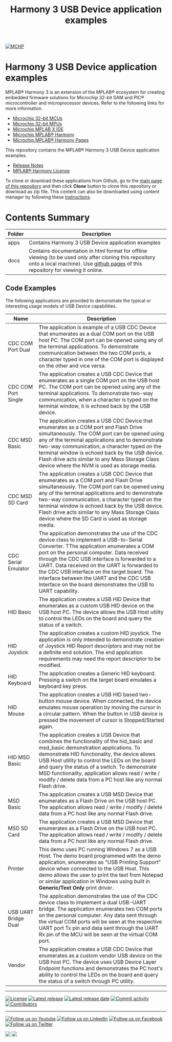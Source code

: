 ﻿---
title: Harmony 3 USB Device application examples
nav_order: 1
has_children: true
has_toc: false
---
[![MCHP](https://www.microchip.com/ResourcePackages/Microchip/assets/dist/images/logo.png)](https://www.microchip.com)

# Harmony 3 USB Device application examples

MPLAB® Harmony 3 is an extension of the MPLAB® ecosystem for creating embedded firmware solutions for Microchip 32-bit SAM and PIC® microcontroller and microprocessor devices.  Refer to the following links for more information.

- [Microchip 32-bit MCUs](https://www.microchip.com/design-centers/32-bit)
- [Microchip 32-bit MPUs](https://www.microchip.com/design-centers/32-bit-mpus)
- [Microchip MPLAB X IDE](https://www.microchip.com/mplab/mplab-x-ide)
- [Microchip MPLAB® Harmony](https://www.microchip.com/mplab/mplab-harmony)
- [Microchip MPLAB® Harmony Pages](https://microchip-mplab-harmony.github.io/)

This repository contains the MPLAB® Harmony 3 USB Device application examples.

- [Release Notes](release_notes.md)
- [MPLAB® Harmony License](mplab_harmony_license.md)

To clone or download these applications from Github, go to the [main page of this repository](https://github.com/Microchip-MPLAB-Harmony/usb_apps_device) and then click **Clone** button to clone this repository or download as zip file.
This content can also be downloaded using content manager by following these [instructions](https://github.com/Microchip-MPLAB-Harmony/contentmanager/wiki).

# Contents Summary

| Folder     | Description                                               |
| ---        | ---                                                       |
| apps       | Contains Harmony 3 USB Device application examples |
| docs       | Contains documentation in html format for offline viewing (to be used only after cloning this repository onto a local machine). Use [github pages](https://microchip-mplab-harmony.github.io/usb_apps_device/) of this repository for viewing it online. |

## Code Examples

The following applications are provided to demonstrate the typical or interesting usage models of USB Device capabilities.

| Name                  | Description                   |
| --------------------- | ----------------------------- |
| CDC COM Port Dual     | The application is example of a USB CDC Device that enumerates as a dual COM port on the USB host PC. The COM port can be opened using any of the terminal applications. To demonstrate communication between the two COM ports, a character typed in one of the COM port is displayed on the other and vice versa. |
| CDC COM Port Single   | The application creates a USB CDC Device that enumerates as a single COM port on the USB host PC. The COM port can be opened using any of the terminal applications. To demonstrate two-way communication, when a character is typed on the terminal window, it is echoed back by the USB device. |
| CDC MSD Basic         | The application creates a USB CDC Device that enumerates as a COM port and Flash Drive simultaneously. The COM port can be opened using any of the terminal applications and to demonstrate two-way communication, a character typed on the terminal window is echoed back by the USB device. Flash drive acts similar to any Mass Storage Class device where the NVM is used as storage media. |
| CDC MSD SD Card       | The application creates a USB CDC Device that enumerates as a COM port and Flash Drive simultaneously. The COM port can be opened using any of the terminal applications and to demonstrate two-way communication, a character typed on the terminal window is echoed back by the USB device. Flash drive acts similar to any Mass Storage Class device where the SD Card is used as storage media. |
| CDC Serial Emulator   | The application demonstrates the use of the CDC device class to implement a USB-to-Serial Converter. TThe application enumerates a COM port on the personal computer. Data received through the CDC USB interface is forwarded to a UART. Data received on the UART is forwarded to the CDC USB interface on the target board. The interface between the UART and the CDC USB Interface on the board demonstrates the USB to UART capability. |
| HID Basic             | The application creates a USB HID Device that enumerates as a custom USB HID device on the USB host PC. The device allows the USB Host utility to control the LEDs on the board and query the status of a switch. |
| HID Joystick          | The application creates a custom HID joystick. The application is only intended to demonstrate creation of Joystick HID Report descriptors and may not be a definite end solution. The end application requirements may need the report descriptor to be modified. |
| HID Keyboard          | The application creates a Generic HID keyboard. Pressing a switch on the target board emulates a keyboard key press. |
| HID Mouse             | The application creates a USB HID based two-button mouse device. When connected, the device emulates mouse operation by moving the cursor in a circular pattern. When the button in USB device is pressed the movement of cursor is Stopped/Started again. |
| HID MSD Basic         | The application creates a USB Device that combines the functionality of the hid_basic and msd_basic demonstration applications. To demonstrate HID functionality, the device allows USB Host utility to control the LEDs on the board and query the status of a switch. To demonstrate MSD functionality, application allows read / write / modify / delete data from a PC host like any normal Flash drive. |
| MSD Basic             | The application creates a USB MSD Device that enumerates as a Flash Drive on the USB host PC. The application allows read / write / modify / delete data from a PC host like any normal Flash drive. |
| MSD SD Card           | The application creates a USB MSD Device that enumerates as a Flash Drive on the USB host PC. The application allows read / write / modify / delete data from a PC host like any normal Flash drive. |
| Printer               | This demo uses PC running Windows 7 as a USB Host. The demo board programmed with the demo application, enumerates as "USB Printing Support" device when connected to the USB Host. This demo allows the user to print the text from Notepad or similar application in Windows using built in **Generic/Text Only** print driver. |
| USB UART Bridge Dual  | The application demonstrates the use of the CDC device class to implement a dual USB-UART bridge. The application enumerates two COM ports on the personal computer. Any data sent through the virtual COM ports will be seen at the respective UART port Tx pin and data sent through the UART Rx pin of the MCU will be seen at the virtual COM port. |
| Vendor                | The application creates a USB CDC Device that enumerates as a custom vendor USB device on the USB host PC. The device uses USB Device Layer Endpoint functions and demonstrates the PC host's ability to control the LEDs on the board and query the status of a switch through PC utility. |

____

[![License](https://img.shields.io/badge/license-Harmony%20license-orange.svg)](https://github.com/Microchip-MPLAB-Harmony/usb_apps_device/blob/master/mplab_harmony_license.md)
[![Latest release](https://img.shields.io/github/release/Microchip-MPLAB-Harmony/usb_apps_device.svg)](https://github.com/Microchip-MPLAB-Harmony/usb_apps_device/releases/latest)
[![Latest release date](https://img.shields.io/github/release-date/Microchip-MPLAB-Harmony/usb_apps_device.svg)](https://github.com/Microchip-MPLAB-Harmony/usb_apps_device/releases/latest)
[![Commit activity](https://img.shields.io/github/commit-activity/y/Microchip-MPLAB-Harmony/usb_apps_device.svg)](https://github.com/Microchip-MPLAB-Harmony/usb_apps_device/graphs/commit-activity)
[![Contributors](https://img.shields.io/github/contributors-anon/Microchip-MPLAB-Harmony/usb_apps_device.svg)]()

____

[![Follow us on Youtube](https://img.shields.io/badge/Youtube-Follow%20us%20on%20Youtube-red.svg)](https://www.youtube.com/user/MicrochipTechnology)
[![Follow us on LinkedIn](https://img.shields.io/badge/LinkedIn-Follow%20us%20on%20LinkedIn-blue.svg)](https://www.linkedin.com/company/microchip-technology)
[![Follow us on Facebook](https://img.shields.io/badge/Facebook-Follow%20us%20on%20Facebook-blue.svg)](https://www.facebook.com/microchiptechnology/)
[![Follow us on Twitter](https://img.shields.io/twitter/follow/MicrochipTech.svg?style=social)](https://twitter.com/MicrochipTech)

[![](https://img.shields.io/github/stars/Microchip-MPLAB-Harmony/usb_apps_device.svg?style=social)]()
[![](https://img.shields.io/github/watchers/Microchip-MPLAB-Harmony/usb_apps_device.svg?style=social)]()


